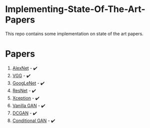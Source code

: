 # Implementing-State-Of-The-Art-Papers 
This repo contains some implementation on state of the art papers. <br> 

# Papers 
1. [AlexNet](https://github.com/Aman-Agrawal01/Implementing-State-Of-The-Art-Papers/tree/main/AlexNet) - :heavy_check_mark:<br>
2. [VGG](https://github.com/Aman-Agrawal01/Implementing-State-Of-The-Art-Papers/tree/main/VGG) - :heavy_check_mark: <br>
3. [GoogLeNet](https://github.com/Aman-Agrawal01/Implementing-State-Of-The-Art-Papers/tree/main/GoogLeNet) - :heavy_check_mark: <br>
4. [ResNet](https://github.com/Aman-Agrawal01/Implementing-State-Of-The-Art-Papers/tree/main/Resnet34) - :heavy_check_mark: <br>
5. [Xception](https://github.com/Aman-Agrawal01/Implementing-State-Of-The-Art-Papers/tree/main/Xception) - :heavy_check_mark: <br>
6. [Vanilla GAN](https://github.com/Aman-Agrawal01/Implementing-State-Of-The-Art-Papers/tree/main/VanillaGAN) - :heavy_check_mark: <br>
7. [DCGAN](https://github.com/Aman-Agrawal01/Implementing-State-Of-The-Art-Papers/tree/main/DCGAN) - :heavy_check_mark: <br>
8. [Conditional GAN](https://github.com/Aman-Agrawal01/Implementing-State-Of-The-Art-Papers/tree/main/Conditional%20GAN) - :heavy_check_mark: <br>
